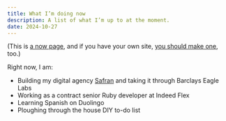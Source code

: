 ```yaml
---
title: What I’m doing now
description: A list of what I’m up to at the moment.
date: 2024-10-27
---
```


<aside class="text-sm italic">

(This is [a now page](https://nownownow.com/about), and if you have your own site, [you should make one](https://nownownow.com/about), too.)

</aside>

Right now, I am:

* Building my digital agency [Safran](https://www.safran.agency) and taking it through Barclays Eagle Labs
* Working as a contract senior Ruby developer at Indeed Flex
* Learning Spanish on Duolingo
* Ploughing through the house DIY to-do list
